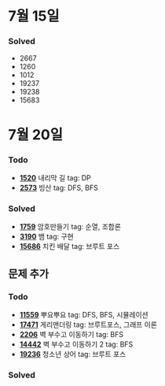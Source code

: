 # 7월 15일

### Solved
- 2667
- 1260
- 1012
- 19237
- 19238
- 15683

# 7월 20일

### Todo
- [**1520**](https://www.acmicpc.net/problem/1520) 내리막 길 tag: DP    
- [**2573**](https://www.acmicpc.net/problem/2573) 빙산 tag: DFS, BFS  

### Solved
- [**1759**](https://www.acmicpc.net/problem/1759) 암호만들기 tag: 순열, 조합론   
- [**3190**](https://www.acmicpc.net/problem/3190) 뱀 tag: 구현   
- [**15686**](https://www.acmicpc.net/problem/15686) 치킨 배달 tag: 브루트 포스   

## 문제 추가

### Todo
- [**11559**](https://www.acmicpc.net/problem/11559) 뿌요뿌요 tag: DFS, BFS, 시뮬레이션
- [**17471**](https://www.acmicpc.net/problem/17471) 게리맨더링 tag: 브루트포스, 그래프 이론
- [**2206**](https://www.acmicpc.net/problem/2206) 벽 부수고 이동하기 tag: BFS
- [**14442**](https://www.acmicpc.net/problem/14442) 벽 부수고 이동하기 2 tag: BFS
- [**19236**](https://www.acmicpc.net/problem/19236) 청소년 상어 tag: 브루트 포스

### Solved

